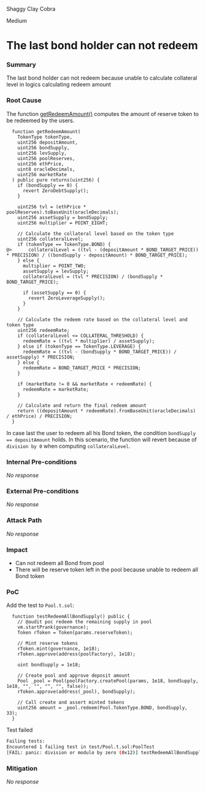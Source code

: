 Shaggy Clay Cobra

Medium

# The last bond holder can not redeem

### Summary

The last bond holder can not redeem because unable to calculate collateral level in logics calculating redeem amount

### Root Cause

The function [getRedeemAmount()](https://github.com/sherlock-audit/2024-12-plaza-finance/blob/main/plaza-evm/src/Pool.sol#L477-L525) computes the amount of reserve token to be redeemed by the users. 
```solidity
  function getRedeemAmount(
    TokenType tokenType,
    uint256 depositAmount,
    uint256 bondSupply,
    uint256 levSupply,
    uint256 poolReserves,
    uint256 ethPrice,
    uint8 oracleDecimals,
    uint256 marketRate
  ) public pure returns(uint256) {
    if (bondSupply == 0) {
      revert ZeroDebtSupply();
    }

    uint256 tvl = (ethPrice * poolReserves).toBaseUnit(oracleDecimals);
    uint256 assetSupply = bondSupply;
    uint256 multiplier = POINT_EIGHT;

    // Calculate the collateral level based on the token type
    uint256 collateralLevel;
    if (tokenType == TokenType.BOND) {
@>      collateralLevel = ((tvl - (depositAmount * BOND_TARGET_PRICE)) * PRECISION) / ((bondSupply - depositAmount) * BOND_TARGET_PRICE);
    } else {
      multiplier = POINT_TWO;
      assetSupply = levSupply;
      collateralLevel = (tvl * PRECISION) / (bondSupply * BOND_TARGET_PRICE);

      if (assetSupply == 0) {
        revert ZeroLeverageSupply();
      }
    }
    
    // Calculate the redeem rate based on the collateral level and token type
    uint256 redeemRate;
    if (collateralLevel <= COLLATERAL_THRESHOLD) {
      redeemRate = ((tvl * multiplier) / assetSupply);
    } else if (tokenType == TokenType.LEVERAGE) {
      redeemRate = ((tvl - (bondSupply * BOND_TARGET_PRICE)) / assetSupply) * PRECISION;
    } else {
      redeemRate = BOND_TARGET_PRICE * PRECISION;
    }

    if (marketRate != 0 && marketRate < redeemRate) {
      redeemRate = marketRate;
    }
    
    // Calculate and return the final redeem amount
    return ((depositAmount * redeemRate).fromBaseUnit(oracleDecimals) / ethPrice) / PRECISION;
  }
```
In case last the user to redeem all his Bond token, the condition `bondSupply == depositAmount` holds. In this scenario, the function will revert because of `division by 0` when computing `collateralLevel`.

### Internal Pre-conditions

_No response_

### External Pre-conditions

_No response_

### Attack Path

_No response_

### Impact

- Can not redeem all Bond from pool
- There will be reserve token left in the pool because unable to redeem all Bond token

### PoC

Add the test to `Pool.t.sol`:

```solidity
  function testRedeemAllBondSupply() public {
    // @audit poc redeem the remaining supply in pool
    vm.startPrank(governance);
    Token rToken = Token(params.reserveToken);

    // Mint reserve tokens
    rToken.mint(governance, 1e18);
    rToken.approve(address(poolFactory), 1e18);

    uint bondSupply = 1e18;

    // Create pool and approve deposit amount
    Pool _pool = Pool(poolFactory.createPool(params, 1e18, bondSupply, 1e18, "", "", "", "", false));
    rToken.approve(address(_pool), bondSupply);

    // Call create and assert minted tokens
    uint256 amount = _pool.redeem(Pool.TokenType.BOND, bondSupply, 33);
  }
```

Test failed
```bash
Failing tests:
Encountered 1 failing test in test/Pool.t.sol:PoolTest
[FAIL: panic: division or modulo by zero (0x12)] testRedeemAllBondSupply() (gas: 1938515)
```

### Mitigation

_No response_